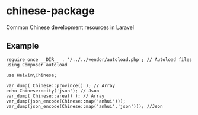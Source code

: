 # chinese-package
Common Chinese development resources in Laravel

## Example

    require_once __DIR__ . '/../../vendor/autoload.php'; // Autoload files using Composer autoload

    use Heivin\Chinese;

    var_dump( Chinese::province() ); // Array
    echo Chinese::city('json'); // Json
    var_dump( Chinese::area() ); // Array
    var_dump(json_encode(Chinese::map('anhui')));
    var_dump(json_encode(Chinese::map('anhui','json'))); //Json
